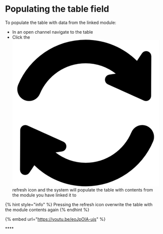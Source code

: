 # Populating the table field

To populate the table with data from the linked module:

* In an open channel navigate to the table
* Click the ![](../../../.gitbook/assets/refresh-icon.png) refresh icon and the system will populate the table with contents from the module you have linked it to

{% hint style="info" %}
Pressing the refresh icon overwrite the table with the module contents again
{% endhint %}

{% embed url="https://youtu.be/eoJpOIA-ujs" %}

\*\*\*\*

  


